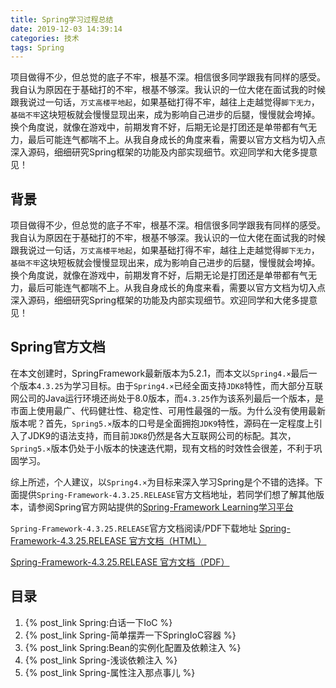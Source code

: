 ```yaml
---
title: Spring学习过程总结
date: 2019-12-03 14:39:14
categories: 技术
tags: Spring
---
```


项目做得不少，但总觉的底子不牢，根基不深。相信很多同学跟我有同样的感受。我自认为原因在于基础打的不牢，根基不够深。我认识的一位大佬在面试我的时候跟我说过一句话，`万丈高楼平地起`，如果基础打得不牢，越往上走越觉得`脚下无力`，`基础不牢`这块短板就会慢慢显现出来，成为影响自己进步的后腿，慢慢就会垮掉。换个角度说，就像在游戏中，前期发育不好，后期无论是打团还是单带都有气无力，最后可能连气都喘不上。从我自身成长的角度来看，需要以官方文档为切入点深入源码，细细研究Spring框架的功能及内部实现细节。欢迎同学和大佬多提意见！

<!--more-->

## 背景

项目做得不少，但总觉的底子不牢，根基不深。相信很多同学跟我有同样的感受。我自认为原因在于基础打的不牢，根基不够深。我认识的一位大佬在面试我的时候跟我说过一句话，`万丈高楼平地起`，如果基础打得不牢，越往上走越觉得`脚下无力`，`基础不牢`这块短板就会慢慢显现出来，成为影响自己进步的后腿，慢慢就会垮掉。换个角度说，就像在游戏中，前期发育不好，后期无论是打团还是单带都有气无力，最后可能连气都喘不上。从我自身成长的角度来看，需要以官方文档为切入点深入源码，细细研究Spring框架的功能及内部实现细节。欢迎同学和大佬多提意见！

## Spring官方文档

在本文创建时，SpringFramework最新版本为5.2.1，而本文以`Spring4.×`最后一个版本`4.3.25`为学习目标。由于`Spring4.×`已经全面支持`JDK8`特性，而大部分互联网公司的Java运行环境还尚处于8.0版本，而`4.3.25`作为该系列最后一个版本，是市面上使用最广、代码健壮性、稳定性、可用性最强的一版。为什么没有使用最新版本呢？首先，`Spring5.×`版本的口号是全面拥抱`JDK9`特性，源码在一定程度上引入了JDK9的语法支持，而目前`JDK8`仍然是各大互联网公司的标配。其次，`Spring5.×`版本仍处于小版本的快速迭代期，现有文档的时效性会很差，不利于巩固学习。

综上所述，个人建议，以`Spring4.×`为目标来深入学习Spring是个不错的选择。下面提供`Spring-Framework-4.3.25.RELEASE`官方文档地址，若同学们想了解其他版本，请参阅Spring官方网站提供的[Spring-Framework Learning学习平台](https://spring.io/projects/spring-framework#learn)


`Spring-Framework-4.3.25.RELEASE`官方文档阅读/PDF下载地址
[Spring-Framework-4.3.25.RELEASE 官方文档（HTML）](https://docs.spring.io/spring/docs/4.3.25.RELEASE/spring-framework-reference/htmlsingle)

[Spring-Framework-4.3.25.RELEASE 官方文档（PDF）](https://docs.spring.io/spring/docs/4.3.25.RELEASE/spring-framework-reference/pdf/spring-framework-reference.pdf)


## 目录

1. {% post_link Spring:白话一下IoC %}
2. {% post_link Spring-简单摆弄一下SpringIoC容器 %}
3. {% post_link Spring:Bean的实例化配置及依赖注入 %}
4. {% post_link Spring-浅谈依赖注入 %}
5.  {% post_link Spring-属性注入那点事儿 %}